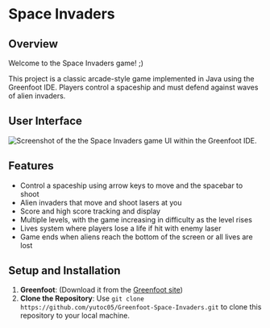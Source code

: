 # Space Invaders
## Overview
Welcome to the Space Invaders game! ;)

This project is a classic arcade-style game implemented in Java using the Greenfoot IDE. Players control a spaceship and must defend against waves of alien invaders.

## User Interface
![Screenshot of the the Space Invaders game UI within the Greenfoot IDE.](https://github.com/yutoc05/Space-Invaders/assets/70075066/8aa1d830-24f9-4454-b07e-f9b4128c1b8c)

## Features
- Control a spaceship using arrow keys to move and the spacebar to shoot
- Alien invaders that move and shoot lasers at you
- Score and high score tracking and display
- Multiple levels, with the game increasing in difficulty as the level rises
- Lives system where players lose a life if hit with enemy laser
- Game ends when aliens reach the bottom of the screen or all lives are lost

## Setup and Installation
1. **Greenfoot**: (Download it from the [Greenfoot site](https://www.greenfoot.org/download))
2. **Clone the Repository**: Use ```git clone https://github.com/yutoc05/Greenfoot-Space-Invaders.git``` to clone this repository to your local machine.
